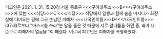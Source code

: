 피고인은 2021. 1. 31. 15:20경 서울 종로구 <<<구아래주소>>>B<<</구아래주소>>>에 있는 <<<식당>>>‘C'<<</식당>>> 식당에서 일행과 함께 술을 마시다가 화장실에 다녀오는 길에 그곳 손님인 피해자 <<<내국인이름>>>D<<</내국인이름>>>(37세)로부터 "마스크를 쓰라"는 말을 들은 것 때문에 서로 말다툼을 하던 중, 화가 나 손으로 피해자의 얼굴을 1회 때렸다.
이로써 피고인은 피해자를 폭행하였다.
